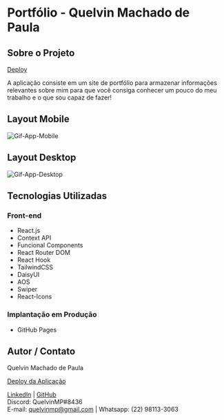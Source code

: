 # Portfólio - Quelvin Machado de Paula

## Sobre o Projeto

[Deploy](https://quelvinmp.github.io/)

A aplicação consiste em um site de portfólio para armazenar informações relevantes sobre mim para que você consiga conhecer um pouco do meu trabalho e o que sou capaz de fazer!

## Layout Mobile

![Gif-App-Mobile](https://github.com/Quelvinmp/quelvinmp.github.io/blob/7dd59444cf9d6e29f8d5556e80c6a13591f7a5f6/Portf%C3%B3lio-Mobile.gif)

## Layout Desktop

![Gif-App-Desktop](https://github.com/Quelvinmp/quelvinmp.github.io/blob/7dd59444cf9d6e29f8d5556e80c6a13591f7a5f6/Protf%C3%B3lio-Desktop.gif)

## Tecnologias Utilizadas

### Front-end
* React.js
* Context API
* Funcional Components
* React Router DOM
* React Hook
* TailwindCSS
* DaisyUI
* AOS
* Swiper
* React-Icons

### Implantação em Produção
* GitHub Pages

## Autor / Contato

Quelvin Machado de Paula

[Deploy da Aplicação](https://quelvinmp.github.io/)

[LinkedIn](https://www.linkedin.com/in/quelvinmachadodepaula/) | [GitHub](https://github.com/Quelvinmp)<br/>
Discord: QuelvinMP#8436<br/>
E-mail: quelvinmp@gmail.com | Whatsapp: (22) 98113-3063
